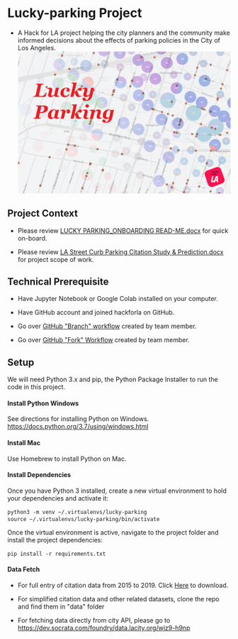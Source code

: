 # Lucky-parking Project

- A Hack for LA project helping the city planners and the community make informed decisions about the effects of parking policies in the City of Los Angeles.
![logo](Visualizations/Lucky_parking6.png)
## Project Context

- Please review <a href="https://drive.google.com/open?id=1-7G2inkbz4o14AHIX1VQjmz-QUESYlhg">LUCKY PARKING_ONBOARDING READ-ME.docx</a> for quick on-board.

- Please review <a href="https://drive.google.com/open?id=1gnEUpcPIu8AX5bw1kPIZdubwcDDtsI-y">LA Street Curb Parking Citation Study & Prediction.docx</a> for project scope of work.

## Technical Prerequisite
- Have Jupyter Notebook or Google Colab installed on your computer.

- Have GitHub account and joined hackforla on GitHub.

- Go over <a href="https://drive.google.com/open?id=1tu7YlY5sZEVqQPSXqP6LuJs07us314Bokzw9uHbFGdc">GitHub "Branch" workflow</a> created by team member. 

- Go over <a href="https://drive.google.com/open?id=1Ss07p5bcrYb3LKrww-mLHbCCVKg_DT6V4tswq345ndY">GitHub "Fork" Workflow</a> created by team member. 

## Setup

We will need Python 3.x and pip, the Python Package Installer to run the code in this project.

#### Install Python Windows

See directions for installing Python on Windows. https://docs.python.org/3.7/using/windows.html

#### Install Mac

Use Homebrew to install Python on Mac.

#### Install Dependencies

Once you have Python 3 installed, create a new virtual environment to hold your dependencies and activate it:

```
python3 -m venv ~/.virtualenvs/lucky-parking
source ~/.virtualenvs/lucky-parking/bin/activate
```

Once the virtual environment is active, navigate to the project folder and install the project dependencies:
```
pip install -r requirements.txt
```

#### Data Fetch

- For full entry of citation data from 2015 to 2019. Click <a href="https://drive.google.com/open?id=1c4c4m8dW1oHiPS3iXF9CT-C5akz6SA2p">Here</a> to download.

- For simplified citation data and other related datasets, clone the repo and find them in "data" folder

- For fetching data directly from city API, please go to https://dev.socrata.com/foundry/data.lacity.org/wjz9-h9np

